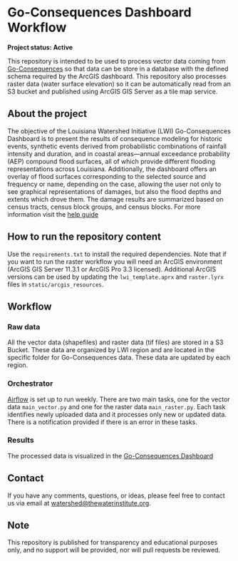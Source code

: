 # Go-Consequences Dashboard Workflow

**Project status: Active**

This repository is intended to be used to process vector data coming from [Go-Consequences](https://github.com/USACE/go-consequences) so that data can be store in a database with the defined schema required by the ArcGIS dashboard. This repository also processes raster data (water surface elevation) so it can be automatically read from an S3 bucket and published using ArcGIS GIS Server as a tile map service.

## About the project
The objective of the Louisiana Watershed Initiative (LWI) Go-Consequences Dashboard is to present the results of consequence modeling for historic events, synthetic events derived from probabilistic combinations of rainfall intensity and duration, and in coastal areas—annual exceedance probability (AEP) compound flood surfaces, all of which provide different flooding representations across Louisiana. Additionally, the dashboard offers an overlay of flood surfaces corresponding to the selected source and frequency or name, depending on the case, allowing the user not only to see graphical representations of damages, but also the flood depths and extents which drove them. The damage results are summarized based on census tracts, census block groups, and census blocks. For more information visit the [help guide](https://experience.arcgis.com/experience/eb850481af654087b2a2f07bd59ba7ed/page/Help/)

## How to run the repository content

Use the `requirements.txt` to install the required dependencies. Note that if you want to run the raster workflow you will need an ArcGIS environment (ArcGIS GIS Server 11.3.1 or ArcGIS Pro 3.3 licensed). Additional ArcGIS versions can be used by updating the `lwi_template.aprx` and `raster.lyrx` files in `static/arcgis_resources`. 

## Workflow

### Raw data

All the vector data (shapefiles) and raster data (tif files) are stored in a S3 Bucket. These data are organized by LWI region and are located in the specific folder for Go-Consequences data. These data are updated by each region.

### Orchestrator
[Airflow](https://airflow.apache.org/) is set up to run weekly. There are two main tasks, one for the vector data `main_vector.py` and one for the raster data `main_raster.py`. Each task identifies newly uploaded data and it processes only new or updated data. There is a notification provided if there is an error in these tasks. 

### Results

The processed data is visualized in the [Go-Consequences Dashboard](https://experience.arcgis.com/experience/eb850481af654087b2a2f07bd59ba7ed)

## Contact 

If you have any comments, questions, or ideas, please feel free to contact us via email at [watershed@thewaterinstitute.org](mailto:watershed@thewaterinstitute.org).

## Note

 This repository is published for transparency and educational purposes only, and no support will be provided, nor will pull requests be reviewed.
